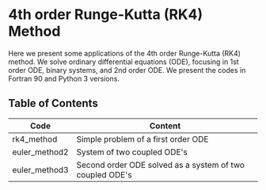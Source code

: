 # 4th order Runge-Kutta (RK4) Method

Here we present some applications of the 4th order Runge-Kutta (RK4) method. We solve ordinary differential equations (ODE), focusing in 1st order ODE, binary systems, and 2nd order ODE. We present the codes in Fortran 90 and Python 3 versions.

## Table of Contents

<table>
  <thead>
    <tr>
      <th>Code</th>
      <th>Content</th>
    </tr>
  </thead>
  <tbody>
    <tr>
      <td>rk4_method </td>
      <td>Simple problem of a first order ODE</td>
    </tr>
      <td>euler_method2 </td>
      <td>System of two coupled ODE's</td>
    </tr> 
    <tr>
      <td>euler_method3 </td>
      <td>Second order ODE solved as a system of two coupled ODE's</td>
    </tr> 
    <tr>
    
  </tbody>

</table>
